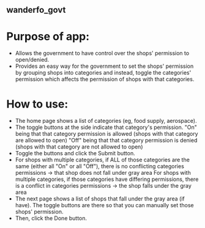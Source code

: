 ## wanderfo_govt
# Purpose of app:
- Allows the government to have control over the shops' permission to open/denied.
- Provides an easy way for the government to set the shops' permission by grouping shops into categories and instead, toggle the categories' permission which affects the permission of shops with that categories.

# How to use:
- The home page shows a list of categories (eg, food supply, aerospace). 
- The toggle buttons at the side indicate that category's permission. 
"On" being that that category permission is allowed (shops with that category are allowed to open)
"Off" being that that category permission is denied (shops with that category are not allowed to open)
- Toggle the buttons and click the Submit button.
- For shops with multiple categories, if ALL of those categories are the same (either all "On" or all "Off"), there is no conflicting categories permissions -> that shop does not fall under gray area
For shops with multiple categories, if those categories have differing permissions, there is a conflict in categories permissions -> the shop falls under the gray area
- The next page shows a list of shops that fall under the gray area (if have). The toggle buttons are there so that you can manually set those shops' permission.
- Then, click the Done button. 
